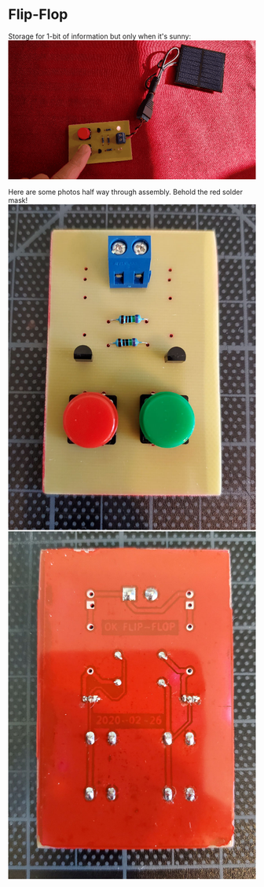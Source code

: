 # Flip-Flop

Storage for 1-bit of information but only when it's sunny:
![Storage](images/1-bit_storage.gif)

Here are some photos half way through assembly. Behold the red solder mask!
![Front](images/front-wip.jpg) ![Back](images/rear-wip.jpg)

